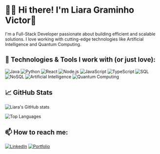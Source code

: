 # 👋🏻 Hi there! I'm Liara Graminho Victor💙

I'm a Full-Stack Developer passionate about building efficient and scalable solutions. I love working with cutting-edge technologies like Artificial Intelligence and Quantum Computing.

## 🚀 Technologies & Tools I work with (or just love):

![Java](https://img.shields.io/badge/-Java-ff0000?style=flat-square&logo=java)
![Python](https://img.shields.io/badge/-Python-ffd947?style=flat-square&logo=python)
![React](https://img.shields.io/badge/-React-09d9fe?style=flat-square&logo=react)
![Node.js](https://img.shields.io/badge/-Node.js-67975f?style=flat-square&logo=node.js)
![JavaScript](https://img.shields.io/badge/-JavaScript-f7e018?style=flat-square&logo=javascript&logoColor=black)
![TypeScript](https://img.shields.io/badge/-TypeScript-2d79c7?style=flat-square&logo=typescript)
![SQL](https://img.shields.io/badge/-SQL-003855?style=flat-square&logo=mysql)
![NoSQL](https://img.shields.io/badge/-NoSQL-220347?style=flat-square)
![Artificial Intelligence](https://img.shields.io/badge/-Artificial%20Intelligence-FF6F00?style=flat-square&logo=openai)
![Quantum Computing](https://img.shields.io/badge/-Quantum%20Computing-8E44AD?style=flat-square)

## 📈 GitHub Stats

![Liara's GitHub stats](https://github-readme-stats.vercel.app/api?username=Graminho07&show_icons=true&theme=tokyonight)

![Top Languages](https://github-readme-stats.vercel.app/api/top-langs/?username=Graminho07&layout=compact&theme=tokyonight)

## 📫 How to reach me:

[![LinkedIn](https://img.shields.io/badge/-LinkedIn-blue?style=flat-square&logo=linkedin)](https://linkedin.com/in/seu-linkedin)
[![Portfolio](https://img.shields.io/badge/-Portfolio-black?style=flat-square&logo=github)](https://seu-site.com)
